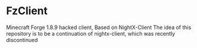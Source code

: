 # FzClient
Minecraft Forge 1.8.9 hacked client, Based on NightX-Client
The idea of ​​this repository is to be a continuation of nightx-client, which was recently discontinued
